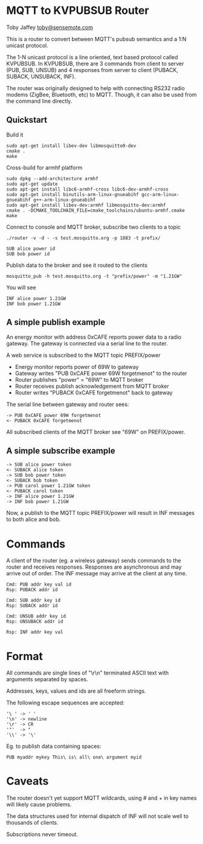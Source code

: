 MQTT to KVPUBSUB Router
=======================
Toby Jaffey <toby@sensemote.com>

This is a router to convert between MQTT's pubsub semantics and a 1:N unicast
protocol.

The 1-N unicast protocol is a line oriented, text based protocol called
KVPUBSUB. In KVPUBSUB, there are 3 commands from client to server (PUB, SUB,
UNSUB) and 4 responses from server to client (PUBACK, SUBACK, UNSUBACK, INF).

The router was originally designed to help with connecting RS232 radio modems
(ZigBee, Bluetooth, etc) to MQTT. Though, it can also be used from the command
line directly.


Quickstart
----------

Build it

    sudo apt-get install libev-dev libmosquitto0-dev
    cmake .
    make

Cross-build for armhf platform

    sudo dpkg --add-architecture armhf
    sudo apt-get update
    sudo apt-get install libc6-armhf-cross libc6-dev-armhf-cross
    sudo apt-get install binutils-arm-linux-gnueabihf gcc-arm-linux-gnueabihf g++-arm-linux-gnueabihf
    sudo apt-get install libev-dev:armhf libmosquitto-dev:armhf
    cmake . -DCMAKE_TOOLCHAIN_FILE=cmake_toolchains/ubuntu-armhf.cmake
    make

Connect to console and MQTT broker, subscribe two clients to a topic

    ./router -v -d - -s test.mosquitto.org -p 1883 -t prefix/

    SUB alice power id
    SUB bob power id

Publish data to the broker and see it routed to the clients

    mosquitto_pub -h test.mosquitto.org -t "prefix/power" -m "1.21GW"

You will see

    INF alice power 1.21GW  
    INF bob power 1.21GW  


A simple publish example
------------------------

An energy monitor with address 0xCAFE reports power data to a radio gateway.
The gateway is connected via a serial line to the router.

A web service is subscribed to the MQTT topic PREFIX/power

* Energy monitor reports power of 69W to gateway
* Gateway writes "PUB 0xCAFE power 69W forgetmenot" to the router
* Router publishes "power" = "69W" to MQTT broker
* Router receives publish acknowledgement from MQTT broker
* Router writes "PUBACK 0xCAFE forgetmenot" back to gateway

The serial line between gateway and router sees:

    -> PUB 0xCAFE power 69W forgetmenot  
    <- PUBACK 0xCAFE forgetmenot  

All subscribed clients of the MQTT broker see "69W" on PREFIX/power.

A simple subscribe example
--------------------------

    -> SUB alice power token  
    <- SUBACK alice token  
    -> SUB bob power token  
    <- SUBACK bob token  
    -> PUB carol power 1.21GW token  
    <- PUBACK carol token  
    -> INF alice power 1.21GW  
    -> INF bob power 1.21GW  

Now, a publish to the MQTT topic PREFIX/power will result in INF messages to
both alice and bob.


Commands
========

A client of the router (eg. a wireless gateway) sends commands to the router
and receives responses. Responses are asynchronous and may arrive out of order.
The INF message may arrive at the client at any time.

    Cmd: PUB addr key val id
    Rsp: PUBACK addr id

    Cmd: SUB addr key id
    Rsp: SUBACK addr id

    Cmd: UNSUB addr key id
    Rsp: UNSUBACK addr id

    Rsp: INF addr key val

Format
======

All commands are single lines of "\r\n" terminated ASCII text with arguments
separated by spaces.

Addresses, keys, values and ids are all freeform strings.

The following escape sequences are accepted:

    '\ ' -> ' '
    '\n' -> newline
    '\r' -> CR
    '"'  -> "
    '\\' -> '\'

Eg. to publish data containing spaces:

    PUB myaddr mykey This\ is\ all\ one\ argument myid


Caveats
=======

The router doesn't yet support MQTT wildcards, using # and + in key names will
likely cause problems.

The data structures used for internal dispatch of INF will not scale well to thousands of clients.

Subscriptions never timeout.

